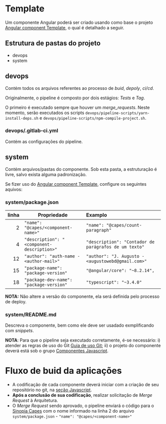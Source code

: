 # Template
Um componente Angular poderá ser criado usando como base o projeto [Angular component Template](https://git.capes.gov.br/cgs/narq/componentes-javascript/angular-component-template.git), o qual é detalhado a seguir.

## Estrutura de pastas do projeto
* devops
* system

## devops
Contém todos os arquivos referentes ao processo de *buid*, *depoly*, *ci/cd*.

Originalmente, o pipeline é composto por dois estágios: *Tests* e *Tag*.

O primeiro é executado sempre que houver um *merge_requests*. Neste momento, serão executados os scripts `devops/pipeline-scripts/yarn-install-deps.sh` e `devops/pipeline-scripts/npm-compile-project.sh`.

### devops/.gitlab-ci.yml
Contém as configurações do pipeline.

## system
Contém arquivos/pastas do componente.
Sob esta pasta, a estruturação é livre, salvo exista alguma padronização.

Se fizer uso do [Angular component Template](https://git.capes.gov.br/cgs/narq/componentes-javascript/angular-component-template.git), configure os seguintes aquivos:

### system/package.json

| linha | Propriedade                                | Examplo                                               |
| ---:  | ---                                        | :---                                                  |
|  2    | `"name": "@capes/<component-name>"`        | `"name": "@capes/count-paragraph"`                    |
|  4    | `"description": "<component-description>"` | `"description": "Contador de parágrafos de um texto"` |
| 12    | `"author": "auth-name - <author-mail>"`    | `"author": "J. Augusto - <augustowebd@gmail.com>"`    |
| 15    | `"package-name": "package-version"`        | `"@angular/core": "~8.2.14",`                         |
| 18    | `"package-dev-name": "package-version"`    | `"typescript": "~3.4.0"`                              |

**NOTA:** Não altere a versão do componente, ela será definida pelo processo de deploy.

### system/README.md

Descreva o componente, bem como ele deve ser usadado exmplificando com *snippets*.

**NOTA**: Para que o pipeline seja executado corretamente, é-se necessário: 
i) atender as regras de uso do Git [Guia de uso Git](https://git.capes.gov.br/dti/orientacoes-gerais/guia/wikis/Guia-de-uso-Git); 
ii) o projeto do componente deverá está sob o grupo [Componentes Javascript](https://git.capes.gov.br/cgs/narq/componentes-javascript).

# Fluxo de buid da aplicações
- A codificação de cada componente deverá iniciar com a criação de seu repositório no git, na [seção Javascript](https://git.capes.gov.br/cgs/narq/componentes-javascript).
- **Após a conclusão de sua codificação**, realizar solicitação de _Merge Request_ à Arquitetura.
- O _Merge Request_ sendo aprovado, o pipeline enviará o código para o [Sinopia Capes](http://npm.ci.capes.gov.br/) com o nome informado na linha 2 do arquivo `system/package.json` - `"name": "@capes/<component-name>"`